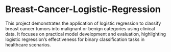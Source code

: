# Breast-Cancer-Logistic-Regression
This project demonstrates the application of logistic regression to classify breast cancer tumors into malignant or benign categories using clinical data. It focuses on practical model development and evaluation, highlighting logistic regression’s effectiveness for binary classification tasks in healthcare scenarios.
